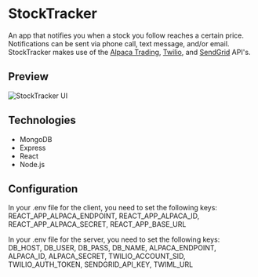 # StockTracker
 
An app that notifies you when a stock you follow reaches a certain price. 
Notifications can be sent via phone call, text message, and/or email. StockTracker makes use of the [Alpaca Trading](https://alpaca.markets/), [Twilio](https://www.twilio.com/), and [SendGrid](https://sendgrid.com/) API's.

## Preview
![StockTracker UI](https://user-images.githubusercontent.com/4211136/100399930-988da700-304c-11eb-8f90-fe1a433c17b4.png)

## Technologies

- MongoDB
- Express
- React
- Node.js

## Configuration

In your .env file for the client, you need to set the following keys:
REACT_APP_ALPACA_ENDPOINT,
REACT_APP_ALPACA_ID,
REACT_APP_ALPACA_SECRET,
REACT_APP_BASE_URL

In your .env file for the server, you need to set the following keys:
DB_HOST,
DB_USER,
DB_PASS,
DB_NAME,
ALPACA_ENDPOINT,
ALPACA_ID,
ALPACA_SECRET,
TWILIO_ACCOUNT_SID,
TWILIO_AUTH_TOKEN,
SENDGRID_API_KEY,
TWIML_URL